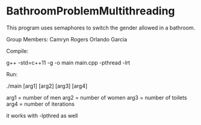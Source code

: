 # BathroomProblemMultithreading
This program uses semaphores to switch the gender allowed in a bathroom. 

Group Members:
Camryn Rogers
Orlando Garcia

Compile:

g++ -std=c++11 -g -o main main.cpp -pthread -lrt

Run: 

./main [arg1] [arg2] [arg3] [arg4] 

arg1 = number of men
arg2 = number of women
arg3 = number of toilets
arg4 = number of iterations

it works with -lpthred as well
